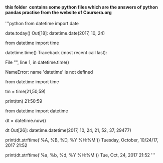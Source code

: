 #### this folder  contains some python files which are the answers of python pandas practise from the website of Coursera.org

'''python
from datetime import date

date.today()
Out[18]: datetime.date(2017, 10, 24)

from datetime import time

datetime.time()
Traceback (most recent call last):

  File "<ipython-input-20-7a536f562689>", line 1, in <module>
    datetime.time()

NameError: name 'datetime' is not defined


from datetime import time

tm = time(21,50,59)

print(tm)
21:50:59

from datetime import datetime

dt = datetime.now()

dt
Out[26]: datetime.datetime(2017, 10, 24, 21, 52, 37, 29477)

print(dt.strftime('%A, %B, %D, %Y %H:%M'))
Tuesday, October, 10/24/17, 2017 21:52

print(dt.strftime('%a, %b, %d, %Y %H:%M'))
Tue, Oct, 24, 2017 21:52
'''

